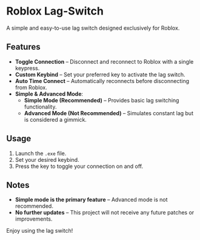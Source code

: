 # Roblox Lag-Switch

A simple and easy-to-use lag switch designed exclusively for Roblox.

## Features
- **Toggle Connection** – Disconnect and reconnect to Roblox with a single keypress.
- **Custom Keybind** – Set your preferred key to activate the lag switch.
- **Auto Time Connect** – Automatically reconnects before disconnecting from Roblox.
- **Simple & Advanced Mode**:
  - **Simple Mode (Recommended)** – Provides basic lag switching functionality.
  - **Advanced Mode (Not Recommended)** – Simulates constant lag but is considered a gimmick.

## Usage
1. Launch the `.exe` file.
2. Set your desired keybind.
3. Press the key to toggle your connection on and off.

## Notes
- **Simple mode is the primary feature** – Advanced mode is not recommended.
- **No further updates** – This project will not receive any future patches or improvements.

Enjoy using the lag switch!
